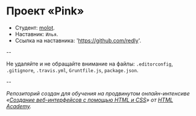 # Проект «Pink»

* Студент: [molot](https://htmlacademy.ru/profile/id35344).
* Наставник: `Илья`.
* Ссылка на наставника: 'https://github.com/redly'.

--

Не удаляйте и не обращайте внимание на файлы: `.editorconfig`, `.gitignore`, `.travis.yml`, `Gruntfile.js`, `package.json`.

--

_Репозиторий создан для обучения на продвинутом онлайн-интенсиве «[Создание веб-интерфейсов с помощью HTML и CSS](https://htmlacademy.ru/advanced_intensive)» от [HTML Academy](https://htmlacademy.ru)._
